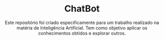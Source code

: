 <h1 align="center"> ChatBot </h1>

<p align="center">
Este repositório foi criado especificamente para um trabalho realizado na matéria de Inteligência Artificial. Tem como objetivo aplicar os conhecimentos obtidos e explorar outros.
</p>
